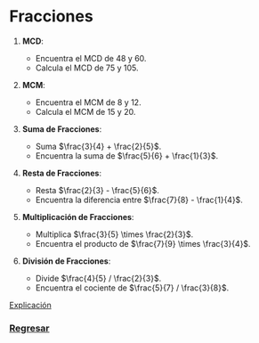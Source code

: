 # Fracciones

1. **MCD**:
   - Encuentra el MCD de 48 y 60.
   - Calcula el MCD de 75 y 105.

2. **MCM**:
   - Encuentra el MCM de 8 y 12.
   - Calcula el MCM de 15 y 20.

3. **Suma de Fracciones**:
   - Suma $\frac{3}{4} + \frac{2}{5}$.
   - Encuentra la suma de $\frac{5}{6} + \frac{1}{3}$.

4. **Resta de Fracciones**:
   - Resta $\frac{2}{3} - \frac{5}{6}$.
   - Encuentra la diferencia entre $\frac{7}{8} - \frac{1}{4}$.

5. **Multiplicación de Fracciones**:
   - Multiplica $\frac{3}{5} \times \frac{2}{3}$.
   - Encuentra el producto de $\frac{7}{9} \times \frac{3}{4}$.

6. **División de Fracciones**:
   - Divide $\frac{4}{5} / \frac{2}{3}$.
   - Encuentra el cociente de $\frac{5}{7} / \frac{3}{8}$.


[Explicación](https://www.wolframalpha.com/)
### [Regresar](README.md)
